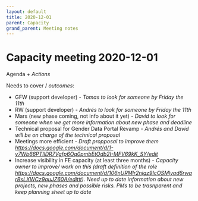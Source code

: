 ```yaml
---
layout: default
title: 2020-12-01
parent: Capacity
grand_parent: Meeting notes
---
```


# Capacity meeting 2020-12-01

Agenda + *Actions*

Needs to cover / *outcomes*:
- GFW (support developer) - *Tomas to look for someone by Friday the 11th*
- RW (support developer) - *Andrés to look for someone by Friday the 11th*
- Mars (new phase coming, not info about it yet) - *David to look for someone when we get more information about new phase and deadline*
- Technical proposal for Gender Data Portal Revamp - *Andrés and David will be on charge of the technical proposal*
- Meetings more efficient - *Draft propposal to improve them https://docs.google.com/document/d/1-v7Wb66PTIlDR7Vgfp6Oq0pmbEtOdb2I-MFV69kK_SY/edit*
- Increase visibility in FE capacity (at least three months) - *Capacity owner to improve/ work on this (draft definition of the role https://docs.google.com/document/d/106nURMlr2njgz9IcOSMlyad6rwarBsLXWCz9quJZ60A/edit#). Need up to date information about new projects, new phases and possible risks. PMs to be trasnparent and keep planning sheet up to date*

